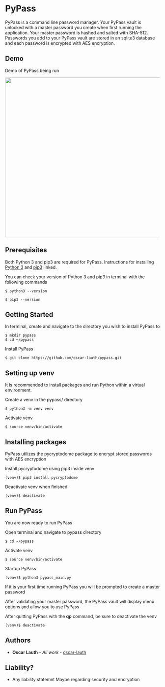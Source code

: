 # PyPass

PyPass is a command line password manager. Your PyPass vault is unlocked with a master password you create when first running the application. Your master password is hashed and salted with SHA-512. Passwords you add to your PyPass vault are stored in an sqlite3 database and each password is encrypted with AES encryption.

## Demo

Demo of PyPass being run

<img src="https://s7.gifyu.com/images/pypass-demo.gif" width="1000" height="519">
<!-- ![pypass-demo.gif](https://s7.gifyu.com/images/pypass-demo.gif) -->

## Prerequisites

Both Python 3 and pip3 are required for PyPass. Instructions for installing [Python 3](https://realpython.com/installing-python/) and [pip3](https://pip.pypa.io/en/stable/installing/) linked.

You can check your version of Python 3 and pip3 in terminal with the following commands
```
$ python3 --version
```
```
$ pip3 --version
```


## Getting Started

In terminal, create and navigate to the directory you wish to install PyPass to
```
$ mkdir pypass
$ cd ~/pypass
```
Install PyPass
```
$ git clone https://github.com/oscar-lauth/pypass.git
```
## Setting up venv

It is recommended to install packages and run Python within a virtual environment.

Create a venv in the pypass/ directory 
```
$ python3 -m venv venv
```
Activate venv
```
$ source venv/bin/activate
```
## Installing packages
PyPass utilizes the pycryptodome package to encrypt stored passwords with AES encryption

Install pycryptodome using pip3 inside venv
```
(venv)$ pip3 install pycryptodome
```
Deactivate venv when finished
```
(venv)$ deactivate
```

## Run PyPass
You are now ready to run PyPass

Open terminal and navigate to pypass directory
```
$ cd ~/pypass
```
Activate venv
```
$ source venv/bin/activate
```
Startup PyPass
```
(venv)$ python3 pypass_main.py
```
If it is your first time running PyPass you will be prompted to create a master password

After validating your master password, the PyPass vault will display menu options and allow you to use PyPass

After quitting PyPass with the **qp** command, be sure to deactivate the venv
```
(venv)$ deactivate
```

## Authors

* **Oscar Lauth** - *All work* - [oscar-lauth](https://github.com/oscar-lauth)

## Liability?

* Any liability statemnt
Maybe regarding security and encryption

